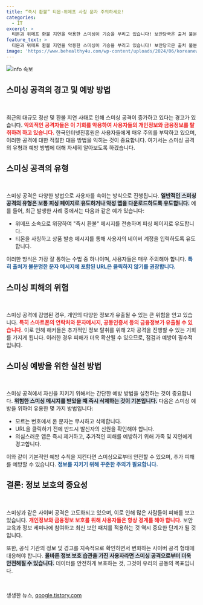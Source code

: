 ```yaml
---
title: “즉시 환불” 티몬·위메프 사칭 문자 주의하세요!
categories:
  - IT
excerpt: >
  티몬과 위메프 환불 지연을 악용한 스미싱이 기승을 부리고 있습니다! 보안당국은 출처 불분명한 링크 클릭 금지를 강조하며, 빠른 대처를 촉구하고 있습니다. 피해를 예방하기 위한 필수 정보를 확인하세요!
feature_text: >
  티몬과 위메프 환불 지연을 악용한 스미싱이 기승을 부리고 있습니다! 보안당국은 출처 불분명한 링크 클릭 금지를 강조하며, 빠른 대처를 촉구하고 있습니다. 피해를 예방하기 위한 필수 정보를 확인하세요!
image: 'https://www.behealthy4u.com/wp-content/uploads/2024/06/koreanews.jpg'
---
```


<p><img src="https://www.behealthy4u.com/wp-content/uploads/2024/06/koreanews.jpg" alt="info 속보" /></p>

<h2 data-ke-size="size26">스미싱 공격의 경고 및 예방 방법</h2>

<p data-ke-size="size16">&nbsp;</p>

<p>최근의 대규모 정산 및 환불 지연 사태로 인해 스미싱 공격이 증가하고 있다는 경고가 있습니다. <b><span style="color: #ee2323;">악의적인 공격자들은 이 기회를 악용하여 사용자들의 개인정보와 금융정보를 탈취하려 하고 있습니다.</span></b> 한국인터넷진흥원은 사용자들에게 매우 주의를 부탁하고 있으며, 이러한 공격에 대한 적절한 대응 방법을 익히는 것이 중요합니다. 여기서는 스미싱 공격의 유형과 예방 방법에 대해 자세히 알아보도록 하겠습니다.</p>

<h2 data-ke-size="size26">스미싱 공격의 유형</h2>

<p data-ke-size="size16">&nbsp;</p>

<p>스미싱 공격은 다양한 방법으로 사용자를 속이는 방식으로 진행됩니다. <b><span style="background-color: #21538527;">일반적인 스미싱 공격의 유형은 보통 피싱 페이지로 유도하거나 악성 앱을 다운로드하도록 유도합니다.</span></b> 예를 들어, 최근 발생한 사례 중에서는 다음과 같은 예가 있습니다:</p>

<ul>
    <li>위메프 소속으로 위장하여 "즉시 환불" 메시지를 전송하며 피싱 페이지로 유도합니다.</li>
    <li>티몬을 사칭하고 상품 발송 메시지를 통해 사용자의 네이버 계정을 입력하도록 유도합니다.</li>
</ul>

<p>이러한 방식은 가장 잘 통하는 수법 중 하나이며, 사용자들은 매우 주의해야 합니다. <b><span style="color: #1a5490;">특히 출처가 불분명한 문자 메시지에 포함된 URL은 클릭하지 않기를 권장합니다.</span></b></p>

<h2 data-ke-size="size26">스미싱 피해의 위험</h2>

<p data-ke-size="size16">&nbsp;</p>

<p>스미싱 공격에 감염된 경우, 개인의 다양한 정보가 유출될 수 있는 큰 위험을 안고 있습니다. <b><span style="color: #ee2323;">특히 스마트폰의 연락처와 문자메시지, 공동인증서 등의 금융정보가 유출될 수 있습니다.</span></b> 이로 인해 해커들은 추가적인 정보 탈취를 위해 2차 공격을 진행할 수 있는 기회를 가지게 됩니다. 이러한 경우 피해가 더욱 확산될 수 있으므로, 점검과 예방이 필수적입니다.</p>

<h2 data-ke-size="size26">스미싱 예방을 위한 실천 방법</h2>

<p data-ke-size="size16">&nbsp;</p>

<p>스미싱 공격에서 자신을 지키기 위해서는 간단한 예방 방법을 실천하는 것이 중요합니다. <b><span style="background-color: #21538527;">위험한 스미싱 메시지를 받았을 때 즉시 삭제하는 것이 기본입니다.</span></b> 다음은 스미싱 예방을 위하여 유용한 몇 가지 방법입니다:</p>

<ul>
    <li>모르는 번호에서 온 문자는 무시하고 삭제합니다.</li>
    <li>URL을 클릭하기 전에 반드시 발신자의 신원을 확인해야 합니다.</li>
    <li>의심스러운 앱은 즉시 제거하고, 추가적인 피해를 예방하기 위해 가족 및 지인에게 경고합니다.</li>
</ul>

<p>이와 같이 기본적인 예방 수칙을 지킨다면 스미싱으로부터 안전할 수 있으며, 추가 피해를 예방할 수 있습니다. <b><span style="color: #1a5490;">정보를 지키기 위해 꾸준한 주의가 필요합니다.</span></b></p>

<h2 data-ke-size="size26">결론: 정보 보호의 중요성</h2>

<p data-ke-size="size16">&nbsp;</p>

<p>스미싱과 같은 사이버 공격은 고도화되고 있으며, 이로 인해 많은 사람들이 피해를 보고 있습니다. <b><span style="color: #ee2323;">개인정보와 금융정보 보호를 위해 사용자들은 항상 경계를 해야 합니다.</span></b> 보안 교육과 정보 세미나에 참여하고 최신 보안 패치를 적용하는 것 역시 중요한 단계가 될 것입니다. </p>

<p>또한, 공식 기관의 정보 및 경고를 지속적으로 확인하면서 변화하는 사이버 공격 형태에 대응해야 합니다. <b><span style="background-color: #21538527;">올바른 정보 보호 습관을 가진 사용자라면 스미싱 공격으로부터 더욱 안전해질 수 있습니다.</span></b> 데이터를 안전하게 보호하는 것, 그것이 우리의 공동의 목표입니다. </p>

<p data-ke-size="size16">&nbsp;</p>
생생한 뉴스, <a href="https://qoogle.tistory.com" rel="dofollow">qoogle.tistory.com</a>


